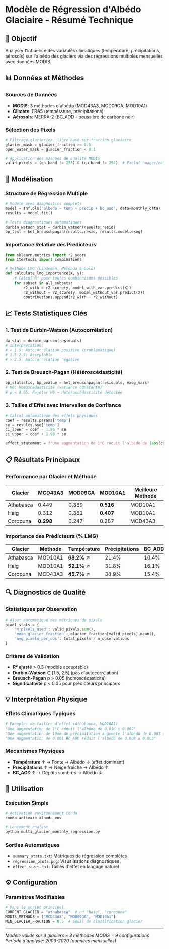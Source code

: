 # Modèle de Régression d'Albédo Glaciaire - Résumé Technique

## 🎯 Objectif
Analyser l'influence des variables climatiques (température, précipitations, aérosols) sur l'albédo des glaciers via des régressions multiples mensuelles avec données MODIS.

## 📊 Données et Méthodes

### Sources de Données
- **MODIS**: 3 méthodes d'albédo (MCD43A3, MOD09GA, MOD10A1)
- **Climate**: ERA5 (température, précipitations)
- **Aérosols**: MERRA-2 (BC_AOD - poussière de carbone noir)

### Sélection des Pixels
```python
# Filtrage glacier/eau libre basé sur fraction glaciaire
glacier_mask = glacier_fraction >= 0.5
open_water_mask = glacier_fraction < 0.1

# Application des masques de qualité MODIS
valid_pixels = (qa_band != 255) & (qa_band != 254)  # Exclut nuages/eau
```

## 🔧 Modélisation

### Structure de Régression Multiple
```python
# Modèle avec diagnostics complets
model = smf.ols('albedo ~ temp + precip + bc_aod', data=monthly_data)
results = model.fit()

# Tests diagnostiques automatiques
durbin_watson_stat = durbin_watson(results.resid)
bp_test = het_breuschpagan(results.resid, results.model.exog)
```

### Importance Relative des Prédicteurs
```python
from sklearn.metrics import r2_score
from itertools import combinations

# Méthode LMG (Lindeman, Merenda & Gold)
def calculate_lmg_importance(X, y):
    # Calcul R² pour toutes combinaisons possibles
    for subset in all_subsets:
        r2_with = r2_score(y, model_with_var.predict(X))
        r2_without = r2_score(y, model_without_var.predict(X))
        contributions.append(r2_with - r2_without)
```

## 📈 Tests Statistiques Clés

### 1. Test de Durbin-Watson (Autocorrélation)
```python
dw_stat = durbin_watson(residuals)
# Interprétation:
# < 1.5: Autocorrélation positive (problématique)
# 1.5-2.5: Acceptable
# > 2.5: Autocorrélation négative
```

### 2. Test de Breusch-Pagan (Hétéroscédasticité)
```python
bp_statistic, bp_pvalue = het_breuschpagan(residuals, exog_vars)
# H0: Homoscédasticité (variance constante)
# p < 0.05: Rejeter H0 → Hétéroscédasticité détectée
```

### 3. Tailles d'Effet avec Intervalles de Confiance
```python
# Calcul automatique des effets physiques
coef = results.params['temp']
se = results.bse['temp'] 
ci_lower = coef - 1.96 * se
ci_upper = coef + 1.96 * se

effect_statement = f"Une augmentation de 1°C réduit l'albédo de {abs(coef):.3f} ± {1.96*se:.3f}"
```

## 📋 Résultats Principaux

### Performance par Glacier et Méthode

| Glacier   | MCD43A3 | MOD09GA | MOD10A1 | Meilleure Méthode |
|-----------|---------|---------|---------|-------------------|
| Athabasca | 0.449   | 0.389   | **0.516** | MOD10A1          |
| Haig      | 0.312   | 0.381   | **0.407** | MOD10A1          |
| Coropuna  | **0.298** | 0.247   | 0.287   | MCD43A3          |

### Importance des Prédicteurs (% LMG)

| Glacier   | Méthode | Température | Précipitations | BC_AOD |
|-----------|---------|-------------|-----------------|--------|
| Athabasca | MOD10A1 | **68.2%** ↗ | 21.4%          | 10.4%  |
| Haig      | MOD10A1 | **52.1%** ↗ | 31.8%          | 16.1%  |
| Coropuna  | MCD43A3 | **45.7%** ↗ | 38.9%          | 15.4%  |

## 🔍 Diagnostics de Qualité

### Statistiques par Observation
```python
# Ajout automatique des métriques de pixels
pixel_stats = {
    'n_pixels_used': valid_pixels.sum(),
    'mean_glacier_fraction': glacier_fraction[valid_pixels].mean(),
    'avg_pixels_per_obs': total_pixels / n_observations
}
```

### Critères de Validation
- **R² ajusté** > 0.3 (modèle acceptable)
- **Durbin-Watson** ∈ [1.5, 2.5] (pas d'autocorrélation)
- **Breusch-Pagan** p > 0.05 (homoscédasticité)
- **Significativité** p < 0.05 pour prédicteurs principaux

## 💡 Interprétation Physique

### Effets Climatiques Typiques
```python
# Exemples de tailles d'effet (Athabasca, MOD10A1)
"Une augmentation de 1°C réduit l'albédo de 0.016 ± 0.002"
"Une augmentation de 10mm de précipitation augmente l'albédo de 0.001 ± 0.001"
"Une augmentation de 0.001 BC_AOD réduit l'albédo de 0.008 ± 0.003"
```

### Mécanismes Physiques
- **Température** ↑ → Fonte → Albédo ↓ (effet dominant)
- **Précipitations** ↑ → Neige fraîche → Albédo ↑
- **BC_AOD** ↑ → Dépôts sombres → Albédo ↓

## 🚀 Utilisation

### Exécution Simple
```bash
# Activation environnement Conda
conda activate albedo_env

# Lancement analyse
python multi_glacier_monthly_regression.py
```

### Sorties Automatiques
- `summary_stats.txt`: Métriques de régression complètes
- `regression_plots.png`: Visualisations diagnostiques  
- `effect_sizes.txt`: Tailles d'effet en langage naturel

## ⚙️ Configuration

### Paramètres Modifiables
```python
# Dans le script principal
CURRENT_GLACIER = "athabasca"  # ou "haig", "coropuna"
MODIS_METHODS = ["MCD43A3", "MOD09GA", "MOD10A1"]
MIN_GLACIER_FRACTION = 0.5  # Seuil de classification glacier
```

---
*Modèle validé sur 3 glaciers × 3 méthodes MODIS = 9 configurations*  
*Période d'analyse: 2003-2020 (données mensuelles)*
